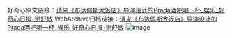 好奇心原文链接：[请来《布达佩斯大饭店》导演设计的Prada酒吧喝一杯_娱乐_好奇心日报-谢舒敏](https://www.qdaily.com/articles/9438.html)
WebArchive归档链接：[请来《布达佩斯大饭店》导演设计的Prada酒吧喝一杯_娱乐_好奇心日报-谢舒敏](http://web.archive.org/web/20190623154259/https://www.qdaily.com/articles/9438.html)
![image](http://ww3.sinaimg.cn/large/007d5XDply1g3vf8poqdbj30u043pe81)